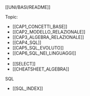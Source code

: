 [[UNI/BASI/README]]

Topic:
- [[CAP1_CONCETTI_BASE]]
- [[CAP2_MODELLO_RELAZIONALE]]
- [[CAP3_ALGEBRA_RELAZIONALE]]
- [[CAP4_SQL]]
- [[CAP5_SQL_EVOLUTO]]
- [[CAP6_SQL_NEI_LINGUAGGI]]
- 
- [[SELECT]]
- [[CHEATSHEET_ALGEBRA]]

SQL
- [[SQL_INDEX]]
